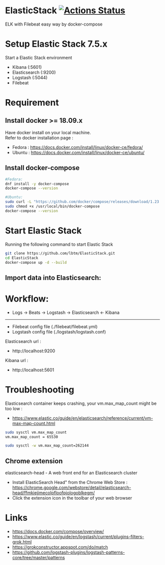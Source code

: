 # ElasticStack [![Actions Status](https://github.com/lbtm/ElasticStack/workflows/CI/badge.svg)](https://github.com/lbtm/ElasticStack/actions)

ELK with Filebeat easy way by docker-compose


# Setup Elastic Stack 7.5.x
Start a Elastic Stack environment
* Kibana (:5601)
* Elasticsearch (:9200)
* Logstash (:5044) 
* Filebeat

# Requirement 
## Install docker >= 18.09.x
Have docker install on your local machine.  
Refer to docker installation page :   
* Fedora : https://docs.docker.com/install/linux/docker-ce/fedora/  
* Ubuntu : https://docs.docker.com/install/linux/docker-ce/ubuntu/

## Install docker-compose
```bash
#Fedora:
dnf install -y docker-compose
docker-compose --version

#Ubuntu:
sudo curl -L "https://github.com/docker/compose/releases/download/1.23.1/docker-compose-$(uname -s)-$(uname -m)" -o /usr/local/bin/docker-compose
sudo chmod +x /usr/local/bin/docker-compose
docker-compose --version
```

# Start Elastic Stack
Running the following command to start Elastic Stack
```bash
git clone https://github.com/lbtm/ElasticStack.git
cd ElasticStack
docker-compose up -d --build
```

## Import data into Elasticsearch:
# Workflow:
* Logs -> Beats -> Logstash -> Elasticsearch <- Kibana
---
* Filebeat config file (./filebeat/filebeat.yml)
* Logstash config file (./logstash/logstash.conf)

Elasticsearch url :
* http://localhost:9200

Kibana url :
* http://localhost:5601


# Troubleshooting
Elasticsearch container keeps crashing, your vm.max_map_count might be too low :
* https://www.elastic.co/guide/en/elasticsearch/reference/current/vm-max-map-count.html

```bash
sudo sysctl vm.max_map_count
vm.max_map_count = 65530

sudo sysctl -w vm.max_map_count=262144
```

## Chrome extension
elasticsearch-head - A web front end for an Elasticsearch cluster
* Install ElasticSearch Head" from the Chrome Web Store : https://chrome.google.com/webstore/detail/elasticsearch-head/ffmkiejjmecolpfloofpjologoblkegm/
* Click the extension icon in the toolbar of your web browser

# Links
* https://docs.docker.com/compose/overview/
* https://www.elastic.co/guide/en/logstash/current/plugins-filters-grok.html
* https://grokconstructor.appspot.com/do/match
* https://github.com/logstash-plugins/logstash-patterns-core/tree/master/patterns
